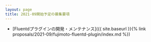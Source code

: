 ```yaml
---
layout: page
title: 2021-09開始予定の募集要項
---
```


  * [Fluentdプラグインの開発・メンテナンス]({{ site.baseurl }}{% link proposals/2021-09/fujimoto-fluentd-plugin/index.md %})
